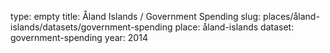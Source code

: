 type: empty
title: Åland Islands / Government Spending
slug: places/åland-islands/datasets/government-spending
place: åland-islands
dataset: government-spending
year: 2014
